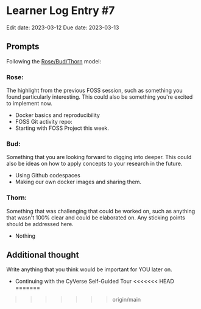 # Learner Log Entry #7
Edit date: 2023-03-12
Due  date: 2023-03-13



## Prompts
Following the [Rose/Bud/Thorn](https://www.panoramaed.com/blog/rose-bud-thorn-activity-and-worksheet#:~:text=%22Rose%2C%20Bud%2C%20Thorn%22%20is%20a%20mindful%20design%2D,day%2C%20week%2C%20or%20month.) model:

### Rose:
The highlight from the previous FOSS session, such as something you found particularly interesting. This could also be something you're excited to implement now.
* Docker basics and reproducibility
* FOSS Git activity repo: 
* Starting with FOSS Project this week.


### Bud: 
Something that you are looking forward to digging into deeper. This could also be ideas on how to apply concepts to your research in the future.
* Using Github codespaces
* Making our own docker images and sharing them.

### Thorn: 
Something that was challenging that could be worked on, such as anything that wasn't 100% clear and could be elaborated on. Any sticking points should be addressed here. 
* Nothing

## Additional thought
Write anything that you think would be important for YOU later on.
* Continuing with the CyVerse Self-Guided Tour
<<<<<<< HEAD
=======

>>>>>>> origin/main
